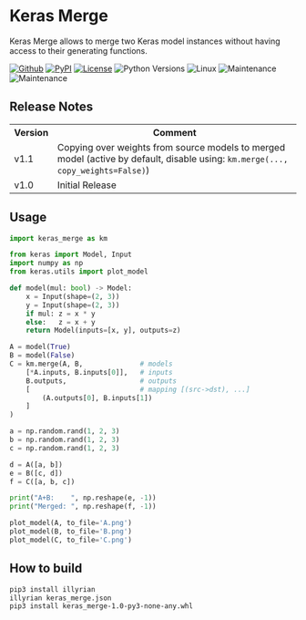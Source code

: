 # Keras Merge

Keras Merge allows to merge two Keras model instances without having access to
their generating functions.

[![Github](https://img.shields.io/github/v/tag/nec-research/keras-merge?display_name=tag&sort=semver)](https://github.com/sx-aurora/veda)
[![PyPI](https://img.shields.io/pypi/v/keras-merge)](https://pypi.org/project/keras-merge)
[![License](https://img.shields.io/pypi/l/keras-merge)](https://pypi.org/project/keras-merge)
![Python Versions](https://img.shields.io/pypi/pyversions/keras-merge)
![Linux](https://svgshare.com/i/Zhy.svg)
![Maintenance](https://img.shields.io/badge/Maintained%3F-yes-green.svg)
![Maintenance](https://img.shields.io/pypi/dm/keras-merge)

## Release Notes
<table>
<tr><th>Version</th><th>Comment</th></tr>

<tr><td>v1.1</td><td>
Copying over weights from source models to merged model (active by default, disable using: <code>km.merge(..., copy_weights=False)</code>)
</td></tr>

<tr><td>v1.0</td><td>
Initial Release
</td></tr>

</table>

## Usage

```python
import keras_merge as km

from keras import Model, Input
import numpy as np
from keras.utils import plot_model

def model(mul: bool) -> Model:
    x = Input(shape=(2, 3))
    y = Input(shape=(2, 3))
    if mul: z = x * y
    else:   z = x + y
    return Model(inputs=[x, y], outputs=z)

A = model(True)
B = model(False)
C = km.merge(A, B,				# models
	[*A.inputs, B.inputs[0]],	# inputs
	B.outputs,					# outputs
	[							# mapping [(src->dst), ...]
		(A.outputs[0], B.inputs[1])
	]
)

a = np.random.rand(1, 2, 3)
b = np.random.rand(1, 2, 3)
c = np.random.rand(1, 2, 3)

d = A([a, b])
e = B([c, d])
f = C([a, b, c])

print("A+B:    ", np.reshape(e, -1))
print("Merged: ", np.reshape(f, -1))

plot_model(A, to_file='A.png')
plot_model(B, to_file='B.png')
plot_model(C, to_file='C.png')
```

## How to build

```bash
pip3 install illyrian
illyrian keras_merge.json
pip3 install keras_merge-1.0-py3-none-any.whl
```